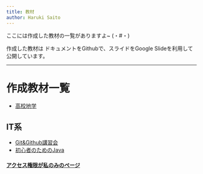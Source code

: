 ```yaml
---
title: 教材
author: Haruki Saito
---
```


ここには作成した教材の一覧がありますよ~ (・#・)

作成した教材は
ドキュメントをGithubで、スライドをGoogle Slideを利用して公開しています。

---

# 作成教材一覧

- [高校地学](https://justcat3456.github.io/geoscience_highschool_lessson/)

## IT系
- [Git&Github講習会](https://drive.google.com/drive/folders/1hxJC4I1THLVDawlKwnL32YgYErggU3Qh?usp=sharing)
- [初心者のためのJava](https://github.com/JustCat3456/java_lesson)


#### [アクセス権限が私のみのページ](https://github.com/JustCat3456/knowlege_private)